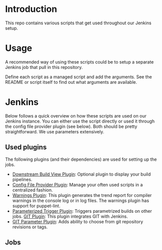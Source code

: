 # Introduction

This repo contains various scripts that get used throughout our Jenkins setup.

# Usage

A recommended way of using these scripts could be to setup a separate Jenkins
job that pull in this repository.

Define each script as a managed script and add the arguments. See the README or
script itself to find out what arguments are available.

# Jenkins

Below follows a quick overview on how these scripts are used on our Jenkins
instance. You can either use the script directly or used it through the config
file provider plugin (see below). Both should be pretty straightforward.
We use parameters extensively.

## Used plugins

The following plugins (and their dependencies) are used for setting up the jobs.

* [Downstream Build View Plugin](https://wiki.jenkins-ci.org/display/JENKINS/Downstream+buildview+plugin):
  Optional plugin to display your build pipelines.
* [Config File Provider Plugin](https://wiki.jenkins-ci.org/display/JENKINS/Config+File+Provider+Plugin):
  Manage your often used scripts in a centralized fashion.
* [Warnings Plugin](https://wiki.jenkins-ci.org/display/JENKINS/Warnings+Plugin):
  This plugin generates the trend report for compiler warnings in the console
  log or in log files. The warnings plugin has support for puppet-lint.
* [Parameterized Trigger Plugin](https://wiki.jenkins-ci.org/display/JENKINS/Parameterized+Trigger+Plugins):
  Triggers parametrized builds on other jobs.
  [GIT Plugin](https://wiki.jenkins-ci.org/display/JENKINS/Git+Plugin):
  This plugin integrates GIT with Jenkins.
* [GIT Parameter Plugin](https://github.com/lukanus/git-parameter):
  Adds ability to choose from git repository revisions or tags.

## Jobs


